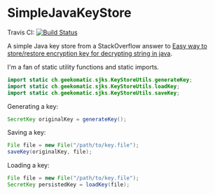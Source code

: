 SimpleJavaKeyStore
==================

Travis CI: [![Build Status](https://travis-ci.org/stuinzuri/SimpleJavaKeyStore.png?branch=master)](https://travis-ci.org/stuinzuri/SimpleJavaKeyStore)


A simple Java key store from a StackOverflow answer to [Easy way to store/restore encryption key for decrypting string in java](http://stackoverflow.com/questions/1925104/easy-way-to-store-restore-encryption-key-for-decrypting-string-in-java/7176483#7176483).  

I'm a fan of static utility functions and static imports.
```java
import static ch.geekomatic.sjks.KeyStoreUtils.generateKey;
import static ch.geekomatic.sjks.KeyStoreUtils.loadKey;
import static ch.geekomatic.sjks.KeyStoreUtils.saveKey;
```
Generating a key:

```java
SecretKey originalKey = generateKey();
```

Saving a key:

```java
File file = new File("/path/to/key.file");
saveKey(originalKey, file);
```

Loading a key:

```java
File file = new File("/path/to/key.file");
SecretKey persistedKey = loadKey(file);
```
